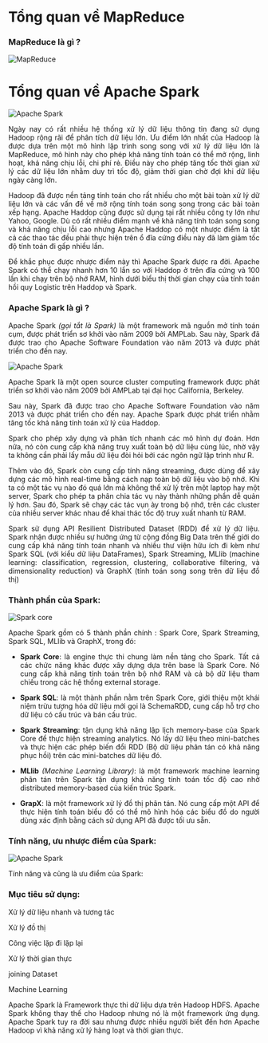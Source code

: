 <div align="justify">

# Tổng quan về MapReduce

### MapReduce là gì ?

![MapReduce](https://blog.itnavi.com.vn/wp-content/uploads/2020/06/Mapreduce-l%C3%A0-g%C3%AC-1.jpg)

# Tổng quan về Apache Spark

![Apache Spark](https://scontent.fsgn2-5.fna.fbcdn.net/v/t1.0-9/92210827_2562659827300256_1174788299802279936_n.jpg?_nc_cat=102&ccb=2&_nc_sid=74df0b&_nc_ohc=kifyepT5UTgAX8nyvFX&_nc_ht=scontent.fsgn2-5.fna&oh=0a8e3ce705a1df978f105c6d00ddb978&oe=602D6251)

Ngày nay có rất nhiều hệ thống xử lý dữ liệu thông tin đang sử dụng Hadoop rộng rãi để phân tích dữ liệu lớn. Ưu điểm lớn nhất của Hadoop là được dựa trên một mô hình lập trình song song với xử lý dữ liệu lớn là MapReduce, mô hình này cho phép khả năng tính toán có thể mở rộng, linh hoạt, khả năng chịu lỗi, chi phí rẻ. Điều này cho phép tăng tốc thời gian xử lý các dữ liệu lớn nhằm duy trì tốc độ, giảm thời gian chờ đợi khi dữ liệu ngày càng lớn.

Hadoop đã được nền tảng tính toán cho rất nhiều cho một bài toàn xử lý dữ liệu lớn và các vấn đề về mở rộng tính toán song song trong các bài toàn xếp hạng. Apache Haddop cũng được sử dụng tại rất nhiều công ty lớn như Yahoo, Google. Dù có rất nhiều điểm mạnh về khả năng tính toán song song và khả năng chịu lỗi cao nhưng Apache Haddop có một nhược điểm là tất cả các thao tác đều phải thực hiện trên ổ đĩa cứng điều này đã làm giảm tốc độ tính toán đi gấp nhiều lần.
 
Để khắc phục được nhược điểm này thì Apache Spark được ra đời. Apache Spark có thể chạy nhanh hơn 10 lần so với Haddop ở trên đĩa cứng và 100 lần khi chạy trên bộ nhớ RAM, hình dưới biểu thị thời gian chạy của tính toán hồi quy Logistic trên Haddop và Spark.

### Apache Spark là gì ?

Apache Spark *(gọi tắt là Spark)* là một framework mã nguồn mở tính toán cụm, được phát triển sơ khởi vào năm 2009 bởi AMPLab. Sau này, Spark đã được trao cho Apache Software Foundation vào năm 2013 và được phát triển cho đến nay.

![Apache Spark](https://images.viblo.asia/full/d3be4c1c-8e98-4797-a68c-5862502b121b.png)

Apache Spark là một open source cluster computing framework được phát triển sơ khởi vào năm 2009 bởi AMPLab tại đại học California, Berkeley.

Sau này, Spark đã được trao cho Apache Software Foundation vào năm 2013 và được phát triển cho đến nay. Apache Spark được phát triển nhằm tăng tốc khả năng tính toán xử lý của Haddop.

Spark cho phép xây dựng và phân tích nhanh các mô hình dự đoán. Hơn nữa, nó còn cung cấp khả năng truy xuất toàn bộ dữ liệu cùng lúc, nhờ vậy ta không cần phải lấy mẫu dữ liệu đòi hỏi bởi các ngôn ngữ lập trình như R.

Thêm vào đó, Spark còn cung cấp tính năng streaming, được dùng để xây dựng các mô hình real-time bằng cách nạp toàn bộ dữ liệu vào bộ nhớ. Khi ta có một tác vụ nào đó quá lớn mà không thể xử lý trên một laptop hay một server, Spark cho phép ta phân chia tác vụ này thành những phần dễ quản lý hơn. Sau đó, Spark sẽ chạy các tác vụn ày trong bộ nhớ, trên các cluster của nhiều server khác nhau để khai thác tốc độ truy xuất nhanh từ RAM.
 
Spark sử dụng API Resilient Distributed Dataset (RDD) để xử lý dữ liệu. Spark nhận được nhiều sự hưởng ứng từ cộng đồng Big Data trên thế giới do cung cấp khả năng tính toán nhanh và nhiều thư viện hữu ích đi kèm như Spark SQL (với kiểu dữ liệu DataFrames), Spark Streaming, MLlib (machine learning: classification, regression, clustering, collaborative filtering, và dimensionality reduction) và GraphX (tính toán song song trên dữ liệu đồ thị)

### Thành phần của Spark:

![Spark core](https://techinsight.com.vn/wp-content/uploads/2016/12/stark2.jpg)

Apache Spark gồm có 5 thành phần chính : Spark Core, Spark Streaming, Spark SQL, MLlib và GraphX, trong đó:

* **Spark Core**: là engine thực thi chung làm nền tảng cho Spark. Tất cả các chức năng khác được xây dựng dựa trên base là Spark Core. Nó cung cấp khả năng tính toán trên bộ nhớ RAM và cả bộ dữ liệu tham chiếu trong các hệ thống external storage.

* **Spark SQL**: là một thành phần nằm trên Spark Core, giới thiệu một khái niệm trừu tượng hóa dữ liệu mới gọi là SchemaRDD, cung cấp hỗ trợ cho dữ liệu có cấu trúc và bán cấu trúc.

* **Spark Streaming**: tận dụng khả năng lập lịch memory-base của Spark Core để thực hiện streaming analytics. Nó lấy dữ liệu theo mini-batches và thực hiện các phép biến đổi RDD (Bộ dữ liệu phân tán có khả năng phục hồi) trên các mini-batches dữ liệu đó.

* **MLlib** *(Machine Learning Library)*: là một framework machine learning phân tán trên Spark tận dụng khả năng tính toán tốc độ cao nhờ distributed memory-based của kiến ​​trúc Spark.

* **GrapX**: là một framework xử lý đồ thị phân tán. Nó cung cấp một API để thực hiện tính toán biểu đồ có thể mô hình hóa các biểu đồ do người dùng xác định bằng cách sử dụng API đã được tối ưu sẵn.

### Tính năng, ưu nhược điểm của Spark:

![Apache Spark](https://scontent.fsgn2-4.fna.fbcdn.net/v/t1.0-9/92670619_2562655537300685_174298646274113536_n.jpg?_nc_cat=101&ccb=2&_nc_sid=32a93c&_nc_ohc=SPI9-fWp_PUAX-iq0BD&_nc_ht=scontent.fsgn2-4.fna&oh=ffd2b66a7fec1e8c85ea7e7b503fb57d&oe=602D8444)

Tính năng và cũng là ưu điểm của Spark:



### Mục tiêu sử dụng:

Xử lý dữ liệu nhanh và tương tác

Xử lý đồ thị

Công việc lặp đi lặp lại

Xử lý thời gian thực

joining Dataset

Machine Learning

Apache Spark là Framework thực thi dữ liệu dựa trên Hadoop HDFS. Apache Spark không thay thế cho Hadoop nhưng nó là một framework ứng dụng. Apache Spark tuy ra đời sau nhưng được nhiều người biết đến hơn Apache Hadoop vì khả năng xử lý hàng loạt và thời gian thực.



</div>

